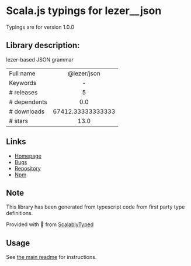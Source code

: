 
# Scala.js typings for lezer__json

Typings are for version 1.0.0

## Library description:
lezer-based JSON grammar

|                    |                 |
| ------------------ | :-------------: |
| Full name          | @lezer/json |
| Keywords           | - |
| # releases         | 5 |
| # dependents       | 0.0 |
| # downloads        | 67412.33333333333 |
| # stars            | 13.0 |

## Links
- [Homepage](https://github.com/lezer-parser/json#readme)
- [Bugs](https://github.com/lezer-parser/json/issues)
- [Repository](https://github.com/lezer-parser/json)
- [Npm](https://www.npmjs.com/package/%40lezer%2Fjson)
    


## Note
This library has been generated from typescript code from first party type definitions.

Provided with :purple_heart: from [ScalablyTyped](https://github.com/oyvindberg/ScalablyTyped)

## Usage
See [the main readme](../../readme.md) for instructions.


